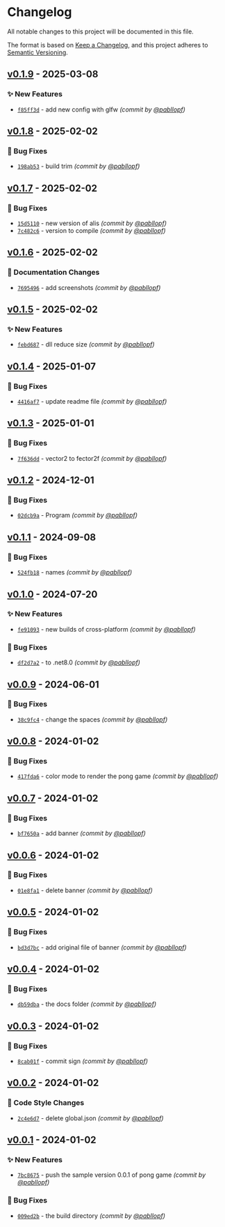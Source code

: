 # Changelog
All notable changes to this project will be documented in this file.

The format is based on [Keep a Changelog](https://keepachangelog.com/en/1.0.0/),
and this project adheres to [Semantic Versioning](https://semver.org/spec/v2.0.0.html).

## [v0.1.9] - 2025-03-08
### :sparkles: New Features
- [`f85ff3d`](https://github.com/pabllopf/Alis.Sample.Pong/commit/f85ff3df12da9c2255261f55d6e78d70202afa6f) - add new config with glfw *(commit by [@pabllopf](https://github.com/pabllopf))*


## [v0.1.8] - 2025-02-02
### :bug: Bug Fixes
- [`198ab53`](https://github.com/pabllopf/Alis.Sample.Pong/commit/198ab53e0ba9120afef90f7aff148e1141e6aaa6) - build trim *(commit by [@pabllopf](https://github.com/pabllopf))*


## [v0.1.7] - 2025-02-02
### :bug: Bug Fixes
- [`15d5110`](https://github.com/pabllopf/Alis.Sample.Pong/commit/15d5110496ec6cfbbe0a57ae97893338a8dc236b) - new version of alis *(commit by [@pabllopf](https://github.com/pabllopf))*
- [`7c482c6`](https://github.com/pabllopf/Alis.Sample.Pong/commit/7c482c6ca83fc2db08a48d8c1dda6329b8ddd395) - version to compile *(commit by [@pabllopf](https://github.com/pabllopf))*


## [v0.1.6] - 2025-02-02
### :memo: Documentation Changes
- [`7695496`](https://github.com/pabllopf/Alis.Sample.Pong/commit/76954961d34e9297fd833a9152db9c16ad51fc44) - add screenshots *(commit by [@pabllopf](https://github.com/pabllopf))*


## [v0.1.5] - 2025-02-02
### :sparkles: New Features
- [`febd687`](https://github.com/pabllopf/Alis.Sample.Pong/commit/febd687957f44f8d7c22b8be71f6c97d688c9467) - dll reduce size *(commit by [@pabllopf](https://github.com/pabllopf))*


## [v0.1.4] - 2025-01-07
### :bug: Bug Fixes
- [`4416af7`](https://github.com/pabllopf/Alis.Sample.Pong/commit/4416af70bafd0e1fa217c79ef5cf977e4af37965) - update readme file *(commit by [@pabllopf](https://github.com/pabllopf))*


## [v0.1.3] - 2025-01-01
### :bug: Bug Fixes
- [`7f636dd`](https://github.com/pabllopf/Alis.Sample.Pong/commit/7f636dd7b47e939b17c7685e6c8ccaa0ba5f062f) - vector2 to fector2f *(commit by [@pabllopf](https://github.com/pabllopf))*


## [v0.1.2] - 2024-12-01
### :bug: Bug Fixes
- [`02dcb9a`](https://github.com/pabllopf/Alis.Sample.Pong/commit/02dcb9a6f0ce827befae7ef3cca8586cbc46b1f2) - Program *(commit by [@pabllopf](https://github.com/pabllopf))*


## [v0.1.1] - 2024-09-08
### :bug: Bug Fixes
- [`524fb18`](https://github.com/pabllopf/Alis.Sample.Pong/commit/524fb1893d1384a97d8efc324b24ad0f6ca3e254) - names *(commit by [@pabllopf](https://github.com/pabllopf))*


## [v0.1.0] - 2024-07-20
### :sparkles: New Features
- [`fe91093`](https://github.com/pabllopf/Alis.Sample.Pong/commit/fe910930f5457972090cf72bde2a1cf734e3be65) - new builds of cross-platform *(commit by [@pabllopf](https://github.com/pabllopf))*

### :bug: Bug Fixes
- [`df2d7a2`](https://github.com/pabllopf/Alis.Sample.Pong/commit/df2d7a26b3b4e34c38994b90d9d645a3f8d3f578) - to .net8.0 *(commit by [@pabllopf](https://github.com/pabllopf))*


## [v0.0.9] - 2024-06-01
### :bug: Bug Fixes
- [`38c9fc4`](https://github.com/pabllopf/Alis.Sample.Pong/commit/38c9fc42fc1db18bf9281a7591af9e37798e58f0) - change the spaces *(commit by [@pabllopf](https://github.com/pabllopf))*


## [v0.0.8] - 2024-01-02
### :bug: Bug Fixes
- [`417fda6`](https://github.com/pabllopf/Alis.Sample.Pong/commit/417fda6503859e39f87fad3feaec1ebd45093a33) - color mode to render the pong game *(commit by [@pabllopf](https://github.com/pabllopf))*


## [v0.0.7] - 2024-01-02
### :bug: Bug Fixes
- [`bf7650a`](https://github.com/pabllopf/Alis.Sample.Pong/commit/bf7650a185ab5b2400f40109e9b2b1c9558b30b7) - add banner *(commit by [@pabllopf](https://github.com/pabllopf))*


## [v0.0.6] - 2024-01-02
### :bug: Bug Fixes
- [`01e8fa1`](https://github.com/pabllopf/Alis.Sample.Pong/commit/01e8fa186ade3abded02ccbebe59fa01b0d5ce46) - delete banner *(commit by [@pabllopf](https://github.com/pabllopf))*


## [v0.0.5] - 2024-01-02
### :bug: Bug Fixes
- [`bd3d7bc`](https://github.com/pabllopf/Alis.Sample.Pong/commit/bd3d7bc3c1a9a2cfae5fc1ce52445ecf69879374) - add original file of banner *(commit by [@pabllopf](https://github.com/pabllopf))*


## [v0.0.4] - 2024-01-02
### :bug: Bug Fixes
- [`db59dba`](https://github.com/pabllopf/Alis.Sample.Pong/commit/db59dba1caa6b25a45d27877436247273b147e91) - the docs folder *(commit by [@pabllopf](https://github.com/pabllopf))*


## [v0.0.3] - 2024-01-02
### :bug: Bug Fixes
- [`8cab01f`](https://github.com/pabllopf/Alis.Sample.Pong/commit/8cab01f0f83b3df630c3de1a0be7656031392c58) - commit sign *(commit by [@pabllopf](https://github.com/pabllopf))*


## [v0.0.2] - 2024-01-02
### :art: Code Style Changes
- [`2c4e6d7`](https://github.com/pabllopf/Alis.Sample.Pong/commit/2c4e6d73cd3a219cec8b72357e65be130b1fd765) - delete global.json *(commit by [@pabllopf](https://github.com/pabllopf))*


## [v0.0.1] - 2024-01-02
### :sparkles: New Features
- [`7bc8675`](https://github.com/pabllopf/Alis.Sample.Pong/commit/7bc8675f38a55a717fcf375611fe903da6c1de4a) - push the sample version 0.0.1 of pong game *(commit by [@pabllopf](https://github.com/pabllopf))*

### :bug: Bug Fixes
- [`009ed2b`](https://github.com/pabllopf/Alis.Sample.Pong/commit/009ed2b21af7cf91f30d64b87cd426441e43b7f7) - the build directory *(commit by [@pabllopf](https://github.com/pabllopf))*


[v0.0.1]: https://github.com/pabllopf/Alis.Sample.Pong/compare/v0.0.0...v0.0.1
[v0.0.2]: https://github.com/pabllopf/Alis.Sample.Pong/compare/v0.0.1...v0.0.2
[v0.0.3]: https://github.com/pabllopf/Alis.Sample.Pong/compare/v0.0.2...v0.0.3
[v0.0.4]: https://github.com/pabllopf/Alis.Sample.Pong/compare/v0.0.3...v0.0.4
[v0.0.5]: https://github.com/pabllopf/Alis.Sample.Pong/compare/v0.0.4...v0.0.5
[v0.0.6]: https://github.com/pabllopf/Alis.Sample.Pong/compare/v0.0.5...v0.0.6
[v0.0.7]: https://github.com/pabllopf/Alis.Sample.Pong/compare/v0.0.6...v0.0.7
[v0.0.8]: https://github.com/pabllopf/Alis.Sample.Pong/compare/v0.0.7...v0.0.8
[v0.0.9]: https://github.com/pabllopf/Alis.Sample.Pong/compare/v0.0.8...v0.0.9
[v0.1.0]: https://github.com/pabllopf/Alis.Sample.Pong/compare/v0.0.9...v0.1.0
[v0.1.1]: https://github.com/pabllopf/Alis.Sample.Pong/compare/v0.1.0...v0.1.1
[v0.1.2]: https://github.com/pabllopf/Alis.Sample.Pong/compare/v0.1.1...v0.1.2
[v0.1.3]: https://github.com/pabllopf/Alis.Sample.Pong/compare/v0.1.2...v0.1.3
[v0.1.4]: https://github.com/pabllopf/Alis.Sample.Pong/compare/v0.1.3...v0.1.4
[v0.1.5]: https://github.com/pabllopf/Alis.Sample.Pong/compare/v0.1.4...v0.1.5
[v0.1.6]: https://github.com/pabllopf/Alis.Sample.Pong/compare/v0.1.5...v0.1.6
[v0.1.7]: https://github.com/pabllopf/Alis.Sample.Pong/compare/v0.1.6...v0.1.7
[v0.1.8]: https://github.com/pabllopf/Alis.Sample.Pong/compare/v0.1.7...v0.1.8
[v0.1.9]: https://github.com/pabllopf/Alis.Sample.Pong/compare/v0.1.8...v0.1.9
